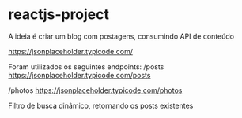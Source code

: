 # reactjs-project
A ideia é criar um blog com postagens, consumindo API de conteúdo

https://jsonplaceholder.typicode.com/

Foram utilizados os seguintes endpoints:
/posts
https://jsonplaceholder.typicode.com/posts

/photos
https://jsonplaceholder.typicode.com/photos

Filtro de busca dinâmico, retornando os posts existentes

